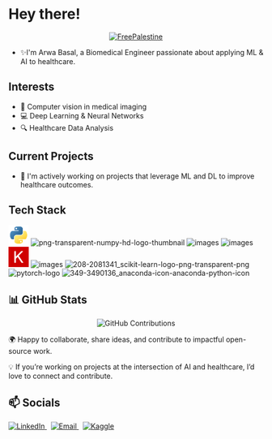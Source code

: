 # Hey there!
<p align="center">
  <a href="https://github.com/Safouene1/support-palestine-banner/blob/master/Markdown-pages/Support.md">
    <img src="https://raw.githubusercontent.com/Safouene1/support-palestine-banner/master/StandWithPalestine.svg" alt="FreePalestine"/>
  </a>
</p>

  
- ✨I'm Arwa Basal, a Biomedical Engineer passionate about applying ML & AI to healthcare.

## Interests

- 🩻 Computer vision in medical imaging
- 💻 Deep Learning & Neural Networks
- 🔍 Healthcare Data Analysis

## Current Projects

- 🌱 I'm actively working on projects that leverage ML and DL to improve healthcare outcomes.


## Tech Stack  

<p align="left">
  <img src="https://raw.githubusercontent.com/github/explore/main/topics/python/python.png" width="40" height="40" alt="Python" />

<img width="40" height="40" alt="png-transparent-numpy-hd-logo-thumbnail" src="https://github.com/user-attachments/assets/5d0d7378-936e-4e6b-baff-7444e88f011b" />


<img width="40" height="40" alt="images" src="https://github.com/user-attachments/assets/d4b13d77-93c7-45a3-ab3f-538cbcafc82b" />

  <img width="40" height="40" alt="images" src="https://github.com/user-attachments/assets/23ceaecb-c4d9-485e-8f48-d1157bc40e9d" />

  
  <img src="https://raw.githubusercontent.com/github/explore/main/topics/keras/keras.png" width="40" height="40" alt="Keras" />

  <img width="40" height="40" alt="images" src="https://github.com/user-attachments/assets/8f63a1c1-bc44-48a7-bada-7ffb9f227be5" />
  
<img width="68" height="68" alt="208-2081341_scikit-learn-logo-png-transparent-png" src="https://github.com/user-attachments/assets/356abd12-1658-4f09-863a-35e6af4ec7ec" />

  <img width="40" height="40" alt="pytorch-logo" src="https://github.com/user-attachments/assets/3f8915fe-62e4-46ed-9e1f-0de709bce5b5" />

  <img width="40" height="40" alt="349-3490136_anaconda-icon-anaconda-python-icon" src="https://github.com/user-attachments/assets/6d7d5a67-0427-4435-929c-4612b53f42b1" />
  



</p>

## 📊 GitHub Stats

<p align="center">
  <img src="https://github-readme-stats.vercel.app/api?username=Arwa-2004&show_icons=true&theme=radical&count_private=true&include_all_commits=true&cache_seconds=1" alt="GitHub Contributions" />
</p>




🌍 Happy to collaborate, share ideas, and contribute to impactful open-source work.

💡 If you’re working on projects at the intersection of AI and healthcare, I’d love to connect and contribute.


## 📫 Socials

<p align="left">
  <a href="https://www.linkedin.com/in/arwa-basal-647121215/" target="_blank">
    <img src="https://img.shields.io/badge/LinkedIn-0A66C2?style=flat-square&logo=linkedin&logoColor=white" alt="LinkedIn" />
  </a>
  &nbsp;
  <a href="mailto:arwa.basal04@example.com">
    <img src="https://img.shields.io/badge/Email-D14836?style=flat-square&logo=gmail&logoColor=white" alt="Email" />
  </a>
  &nbsp;
  <a href="https://www.kaggle.com/arwabasal" target="_blank">
    <img src="https://img.shields.io/badge/Kaggle-20BEFF?style=flat-square&logo=kaggle&logoColor=white" alt="Kaggle" />
  </a>
</p>


